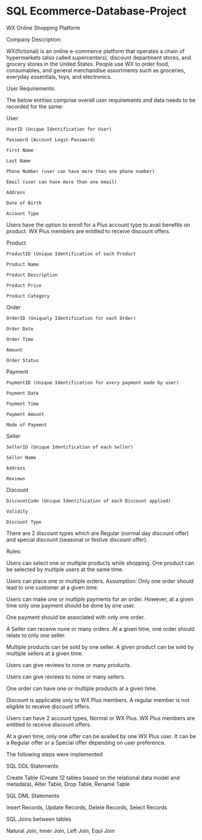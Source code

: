 # SQL Ecommerce-Database-Project

WX Online Shopping Platform

Company Description:

WX(fictional) is an online e-commerce platform that operates a chain of hypermarkets (also called supercenters), discount department stores, and grocery stores in the United States. People use WX to order food, consumables, and general merchandise assortments such as groceries, everyday essentials, toys, and electronics.

User Requirements:

The below entities comprise overall user requirements and data needs to be recorded for the same:

User

    UserID (Unique Identification for User)
    
    Password (Account Login Password)
    
    First Name
    
    Last Name
    
    Phone Number (user can have more than one phone number)
    
    Email (user can have more than one email)
    
    Address
    
    Date of Birth
    
    Account Type
    

Users have the option to enroll for a  Plus account type to avail benefits on product. WX Plus members are entitled to receive discount offers.

Product

    ProductID (Unique Identification of each Product
    
    Product Name
    
    Product Description
    
    Product Price
    
    Product Category

Order

    OrderID (Uniquely Identification for each Order)
    
    Order Date
    
    Order Time
    
    Amount 
    
    Order Status

Payment

    PaymentID (Unique Identification for every payment made by user)
    
    Payment Date
    
    Payment Time
    
    Payment Amount
    
    Mode of Payment

Seller

    SellerID (Unique Identification of each Seller)
    
    Seller Name
    
    Address
    
    Reviews

Discount

    DiscountCode (Unique Identification of each Discount applied)
    
    Validity
    
    Discount Type

There are 2 discount types which are Regular (normal day discount offer) and special discount (seasonal or festive discount offer).


Rules:

Users can select one or multiple products while shopping. One product can be selected by multiple users at the same time.

Users can place one or multiple orders.
Assumption: Only one order should lead to one customer at a given time.

Users can make one or multiple payments for an order. However, at a given time only one payment should be done by one user.

One payment should be associated with only one order.

A Seller can receive none or many orders. At a given time, one order should relate to only one seller.

Multiple products can be sold by one seller. A given product can be sold by multiple sellers at a given time.

Users can give reviews to none or many products.

Users can give reviews to none or many sellers.

One order can have one or multiple products at a given time.

Discount is applicable only to WX Plus members. A regular member is not eligible to receive discount offers.

Users can have 2 account types, Normal or WX Plus. WX Plus members are entitled to receive discount offers.

At a given time, only one offer can be availed by one WX Plus user. It can be a Regular offer or a Special offer depending on user preference.

The following steps were implemented

SQL DDL Statements

Create Table (Create 12 tables based on the relational data model and metadata), Alter Table, Drop Table, Rename Table


SQL DML Statements

Insert Records, Update Records, Delete Records, Select Records


SQL Joins between tables

Natural Join, Inner Join, Left Join, Equi Join

